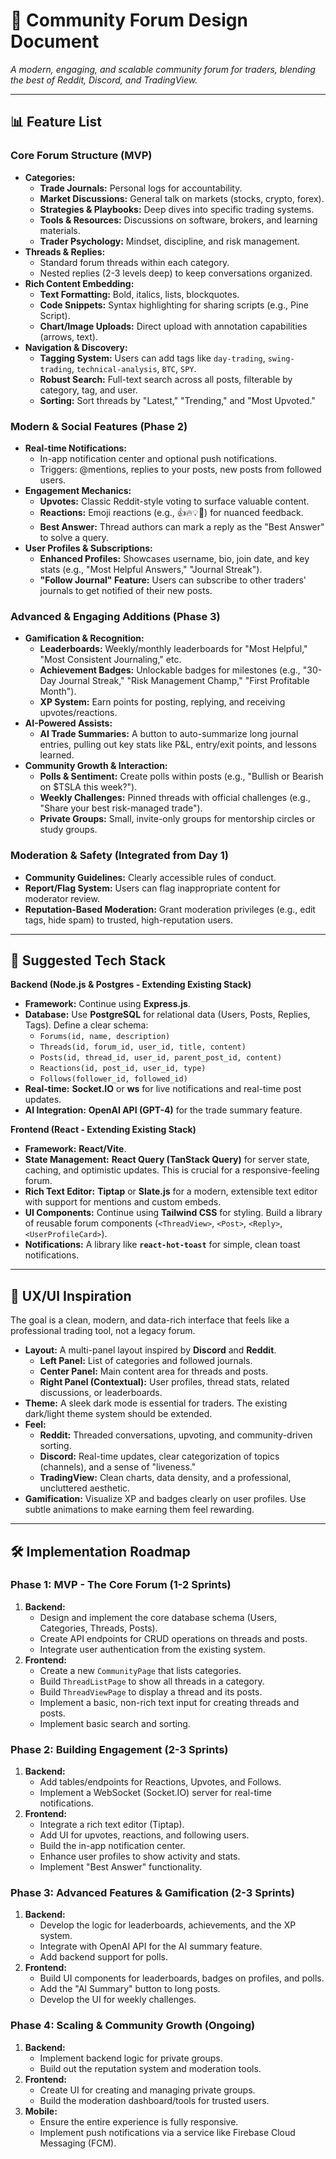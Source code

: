 # 📝 Community Forum Design Document

_A modern, engaging, and scalable community forum for traders, blending the best of Reddit, Discord, and TradingView._

---

## 📊 Feature List

### **Core Forum Structure (MVP)**
- **Categories:**
  - **Trade Journals:** Personal logs for accountability.
  - **Market Discussions:** General talk on markets (stocks, crypto, forex).
  - **Strategies & Playbooks:** Deep dives into specific trading systems.
  - **Tools & Resources:** Discussions on software, brokers, and learning materials.
  - **Trader Psychology:** Mindset, discipline, and risk management.
- **Threads & Replies:**
  - Standard forum threads within each category.
  - Nested replies (2-3 levels deep) to keep conversations organized.
- **Rich Content Embedding:**
  - **Text Formatting:** Bold, italics, lists, blockquotes.
  - **Code Snippets:** Syntax highlighting for sharing scripts (e.g., Pine Script).
  - **Chart/Image Uploads:** Direct upload with annotation capabilities (arrows, text).
- **Navigation & Discovery:**
  - **Tagging System:** Users can add tags like `day-trading`, `swing-trading`, `technical-analysis`, `BTC`, `SPY`.
  - **Robust Search:** Full-text search across all posts, filterable by category, tag, and user.
  - **Sorting:** Sort threads by "Latest," "Trending," and "Most Upvoted."

### **Modern & Social Features (Phase 2)**
- **Real-time Notifications:**
  - In-app notification center and optional push notifications.
  - Triggers: @mentions, replies to your posts, new posts from followed users.
- **Engagement Mechanics:**
  - **Upvotes:** Classic Reddit-style voting to surface valuable content.
  - **Reactions:** Emoji reactions (e.g., 👍🔥💡🧠) for nuanced feedback.
  - **Best Answer:** Thread authors can mark a reply as the "Best Answer" to solve a query.
- **User Profiles & Subscriptions:**
  - **Enhanced Profiles:** Showcases username, bio, join date, and key stats (e.g., "Most Helpful Answers," "Journal Streak").
  - **"Follow Journal" Feature:** Users can subscribe to other traders' journals to get notified of their new posts.

### **Advanced & Engaging Additions (Phase 3)**
- **Gamification & Recognition:**
  - **Leaderboards:** Weekly/monthly leaderboards for "Most Helpful," "Most Consistent Journaling," etc.
  - **Achievement Badges:** Unlockable badges for milestones (e.g., "30-Day Journal Streak," "Risk Management Champ," "First Profitable Month").
  - **XP System:** Earn points for posting, replying, and receiving upvotes/reactions.
- **AI-Powered Assists:**
  - **AI Trade Summaries:** A button to auto-summarize long journal entries, pulling out key stats like P&L, entry/exit points, and lessons learned.
- **Community Growth & Interaction:**
  - **Polls & Sentiment:** Create polls within posts (e.g., "Bullish or Bearish on $TSLA this week?").
  - **Weekly Challenges:** Pinned threads with official challenges (e.g., "Share your best risk-managed trade").
  - **Private Groups:** Small, invite-only groups for mentorship circles or study groups.

### **Moderation & Safety (Integrated from Day 1)**
- **Community Guidelines:** Clearly accessible rules of conduct.
- **Report/Flag System:** Users can flag inappropriate content for moderator review.
- **Reputation-Based Moderation:** Grant moderation privileges (e.g., edit tags, hide spam) to trusted, high-reputation users.

---

## 🚀 Suggested Tech Stack

**Backend (Node.js & Postgres - Extending Existing Stack)**
- **Framework:** Continue using **Express.js**.
- **Database:** Use **PostgreSQL** for relational data (Users, Posts, Replies, Tags). Define a clear schema:
  - `Forums(id, name, description)`
  - `Threads(id, forum_id, user_id, title, content)`
  - `Posts(id, thread_id, user_id, parent_post_id, content)`
  - `Reactions(id, post_id, user_id, type)`
  - `Follows(follower_id, followed_id)`
- **Real-time:** **Socket.IO** or **ws** for live notifications and real-time post updates.
- **AI Integration:** **OpenAI API (GPT-4)** for the trade summary feature.

**Frontend (React - Extending Existing Stack)**
- **Framework:** **React/Vite**.
- **State Management:** **React Query (TanStack Query)** for server state, caching, and optimistic updates. This is crucial for a responsive-feeling forum.
- **Rich Text Editor:** **Tiptap** or **Slate.js** for a modern, extensible text editor with support for mentions and custom embeds.
- **UI Components:** Continue using **Tailwind CSS** for styling. Build a library of reusable forum components (`<ThreadView>`, `<Post>`, `<Reply>`, `<UserProfileCard>`).
- **Notifications:** A library like **`react-hot-toast`** for simple, clean toast notifications.

---

## 🎨 UX/UI Inspiration

The goal is a clean, modern, and data-rich interface that feels like a professional trading tool, not a legacy forum.

- **Layout:** A multi-panel layout inspired by **Discord** and **Reddit**.
  - **Left Panel:** List of categories and followed journals.
  - **Center Panel:** Main content area for threads and posts.
  - **Right Panel (Contextual):** User profiles, thread stats, related discussions, or leaderboards.
- **Theme:** A sleek dark mode is essential for traders. The existing dark/light theme system should be extended.
- **Feel:**
  - **Reddit:** Threaded conversations, upvoting, and community-driven sorting.
  - **Discord:** Real-time updates, clear categorization of topics (channels), and a sense of "liveness."
  - **TradingView:** Clean charts, data density, and a professional, uncluttered aesthetic.
- **Gamification:** Visualize XP and badges clearly on user profiles. Use subtle animations to make earning them feel rewarding.

---

## 🛠 Implementation Roadmap

### **Phase 1: MVP - The Core Forum (1-2 Sprints)**
1. **Backend:**
   - Design and implement the core database schema (Users, Categories, Threads, Posts).
   - Create API endpoints for CRUD operations on threads and posts.
   - Integrate user authentication from the existing system.
2. **Frontend:**
   - Create a new `CommunityPage` that lists categories.
   - Build `ThreadListPage` to show all threads in a category.
   - Build `ThreadViewPage` to display a thread and its posts.
   - Implement a basic, non-rich text input for creating threads and posts.
   - Implement basic search and sorting.

### **Phase 2: Building Engagement (2-3 Sprints)**
1. **Backend:**
   - Add tables/endpoints for Reactions, Upvotes, and Follows.
   - Implement a WebSocket (Socket.IO) server for real-time notifications.
2. **Frontend:**
   - Integrate a rich text editor (Tiptap).
   - Add UI for upvotes, reactions, and following users.
   - Build the in-app notification center.
   - Enhance user profiles to show activity and stats.
   - Implement "Best Answer" functionality.

### **Phase 3: Advanced Features & Gamification (2-3 Sprints)**
1. **Backend:**
   - Develop the logic for leaderboards, achievements, and the XP system.
   - Integrate with OpenAI API for the AI summary feature.
   - Add backend support for polls.
2. **Frontend:**
   - Build UI components for leaderboards, badges on profiles, and polls.
   - Add the "AI Summary" button to long posts.
   - Develop the UI for weekly challenges.

### **Phase 4: Scaling & Community Growth (Ongoing)**
1. **Backend:**
   - Implement backend logic for private groups.
   - Build out the reputation system and moderation tools.
2. **Frontend:**
   - Create UI for creating and managing private groups.
   - Build the moderation dashboard/tools for trusted users.
3. **Mobile:**
   - Ensure the entire experience is fully responsive.
   - Implement push notifications via a service like Firebase Cloud Messaging (FCM).
